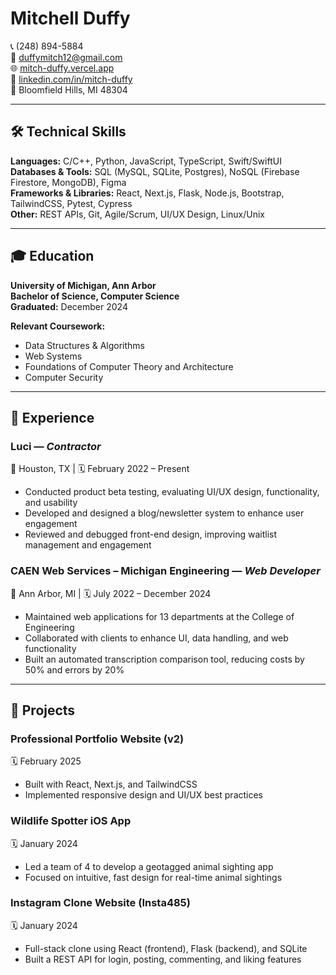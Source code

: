 # Mitchell Duffy

📞 (248) 894-5884  
📧 [duffymitch12@gmail.com](mailto:duffymitch12@gmail.com)  
🌐 [mitch-duffy.vercel.app](https://mitch-duffy.vercel.app)  
🔗 [linkedin.com/in/mitch-duffy](https://www.linkedin.com/in/mitch-duffy)  
📍 Bloomfield Hills, MI 48304

---

## 🛠 Technical Skills

**Languages:** C/C++, Python, JavaScript, TypeScript, Swift/SwiftUI  
**Databases & Tools:** SQL (MySQL, SQLite, Postgres), NoSQL (Firebase Firestore, MongoDB), Figma  
**Frameworks & Libraries:** React, Next.js, Flask, Node.js, Bootstrap, TailwindCSS, Pytest, Cypress  
**Other:** REST APIs, Git, Agile/Scrum, UI/UX Design, Linux/Unix

---

## 🎓 Education

**University of Michigan, Ann Arbor**  
**Bachelor of Science, Computer Science**  
**Graduated:** December 2024

**Relevant Coursework:**

- Data Structures & Algorithms
- Web Systems
- Foundations of Computer Theory and Architecture
- Computer Security

---

## 💼 Experience

### **Luci** — _Contractor_

📍 Houston, TX | 🗓 February 2022 – Present

- Conducted product beta testing, evaluating UI/UX design, functionality, and usability
- Developed and designed a blog/newsletter system to enhance user engagement
- Reviewed and debugged front-end design, improving waitlist management and engagement

### **CAEN Web Services – Michigan Engineering** — _Web Developer_

📍 Ann Arbor, MI | 🗓 July 2022 – December 2024

- Maintained web applications for 13 departments at the College of Engineering
- Collaborated with clients to enhance UI, data handling, and web functionality
- Built an automated transcription comparison tool, reducing costs by 50% and errors by 20%

---

## 🚀 Projects

### **Professional Portfolio Website (v2)**

🗓 February 2025

- Built with React, Next.js, and TailwindCSS
- Implemented responsive design and UI/UX best practices

### **Wildlife Spotter iOS App**

🗓 January 2024

- Led a team of 4 to develop a geotagged animal sighting app
- Focused on intuitive, fast design for real-time animal sightings

### **Instagram Clone Website (Insta485)**

🗓 January 2024

- Full-stack clone using React (frontend), Flask (backend), and SQLite
- Built a REST API for login, posting, commenting, and liking features
